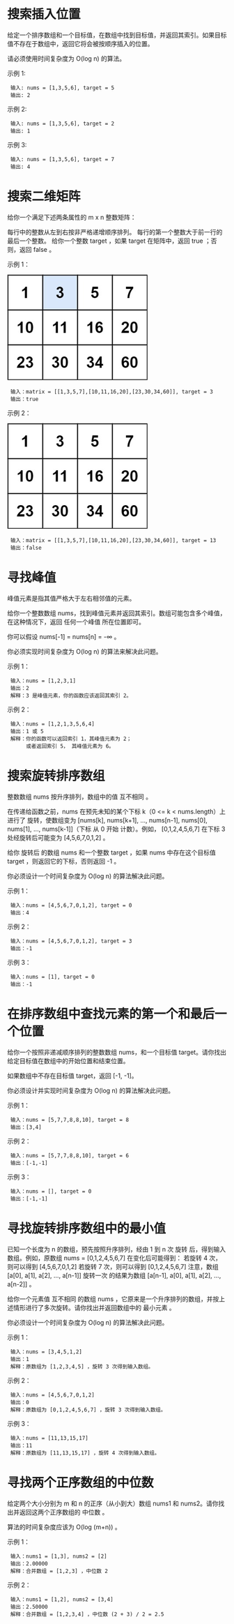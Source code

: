 # 搜索插入位置
给定一个排序数组和一个目标值，在数组中找到目标值，并返回其索引。如果目标值不存在于数组中，返回它将会被按顺序插入的位置。

请必须使用时间复杂度为 O(log n) 的算法。

示例 1:

     输入: nums = [1,3,5,6], target = 5
     输出: 2
示例 2:

     输入: nums = [1,3,5,6], target = 2
     输出: 1
示例 3:

     输入: nums = [1,3,5,6], target = 7
     输出: 4
# 搜索二维矩阵
给你一个满足下述两条属性的 m x n 整数矩阵：

每行中的整数从左到右按非严格递增顺序排列。
每行的第一个整数大于前一行的最后一个整数。
给你一个整数 target ，如果 target 在矩阵中，返回 true ；否则，返回 false 。

示例 1：

![alt text](image.png)

     输入：matrix = [[1,3,5,7],[10,11,16,20],[23,30,34,60]], target = 3
     输出：true
示例 2：

![alt text](image-1.png)

     输入：matrix = [[1,3,5,7],[10,11,16,20],[23,30,34,60]], target = 13
     输出：false
# 寻找峰值
峰值元素是指其值严格大于左右相邻值的元素。

给你一个整数数组 nums，找到峰值元素并返回其索引。数组可能包含多个峰值，在这种情况下，返回 任何一个峰值 所在位置即可。

你可以假设 nums[-1] = nums[n] = -∞ 。

你必须实现时间复杂度为 O(log n) 的算法来解决此问题。

示例 1：

     输入：nums = [1,2,3,1]
     输出：2
     解释：3 是峰值元素，你的函数应该返回其索引 2。
示例 2：

     输入：nums = [1,2,1,3,5,6,4]
     输出：1 或 5 
     解释：你的函数可以返回索引 1，其峰值元素为 2；
          或者返回索引 5， 其峰值元素为 6。

# 搜索旋转排序数组
整数数组 nums 按升序排列，数组中的值 互不相同 。

在传递给函数之前，nums 在预先未知的某个下标 k（0 <= k < nums.length）上进行了 旋转，使数组变为 [nums[k], nums[k+1], ..., nums[n-1], nums[0], nums[1], ..., nums[k-1]]（下标 从 0 开始 计数）。例如， [0,1,2,4,5,6,7] 在下标 3 处经旋转后可能变为 [4,5,6,7,0,1,2] 。

给你 旋转后 的数组 nums 和一个整数 target ，如果 nums 中存在这个目标值 target ，则返回它的下标，否则返回 -1 。

你必须设计一个时间复杂度为 O(log n) 的算法解决此问题。

示例 1：

     输入：nums = [4,5,6,7,0,1,2], target = 0
     输出：4
示例 2：

     输入：nums = [4,5,6,7,0,1,2], target = 3
     输出：-1
示例 3：

     输入：nums = [1], target = 0
     输出：-1
# 在排序数组中查找元素的第一个和最后一个位置
给你一个按照非递减顺序排列的整数数组 nums，和一个目标值 target。请你找出给定目标值在数组中的开始位置和结束位置。

如果数组中不存在目标值 target，返回 [-1, -1]。

你必须设计并实现时间复杂度为 O(log n) 的算法解决此问题。

示例 1：

     输入：nums = [5,7,7,8,8,10], target = 8
     输出：[3,4]
示例 2：

     输入：nums = [5,7,7,8,8,10], target = 6
     输出：[-1,-1]
示例 3：

     输入：nums = [], target = 0
     输出：[-1,-1]
# 寻找旋转排序数组中的最小值
已知一个长度为 n 的数组，预先按照升序排列，经由 1 到 n 次 旋转 后，得到输入数组。例如，原数组 nums = [0,1,2,4,5,6,7] 在变化后可能得到：
若旋转 4 次，则可以得到 [4,5,6,7,0,1,2]
若旋转 7 次，则可以得到 [0,1,2,4,5,6,7]
注意，数组 [a[0], a[1], a[2], ..., a[n-1]] 旋转一次 的结果为数组 [a[n-1], a[0], a[1], a[2], ..., a[n-2]] 。

给你一个元素值 互不相同 的数组 nums ，它原来是一个升序排列的数组，并按上述情形进行了多次旋转。请你找出并返回数组中的 最小元素 。

你必须设计一个时间复杂度为 O(log n) 的算法解决此问题。

示例 1：

     输入：nums = [3,4,5,1,2]
     输出：1
     解释：原数组为 [1,2,3,4,5] ，旋转 3 次得到输入数组。
示例 2：

     输入：nums = [4,5,6,7,0,1,2]
     输出：0
     解释：原数组为 [0,1,2,4,5,6,7] ，旋转 3 次得到输入数组。
示例 3：

     输入：nums = [11,13,15,17]
     输出：11
     解释：原数组为 [11,13,15,17] ，旋转 4 次得到输入数组。
# 寻找两个正序数组的中位数
给定两个大小分别为 m 和 n 的正序（从小到大）数组 nums1 和 nums2。请你找出并返回这两个正序数组的 中位数 。

算法的时间复杂度应该为 O(log (m+n)) 。

示例 1：

     输入：nums1 = [1,3], nums2 = [2]
     输出：2.00000
     解释：合并数组 = [1,2,3] ，中位数 2
示例 2：

     输入：nums1 = [1,2], nums2 = [3,4]
     输出：2.50000
     解释：合并数组 = [1,2,3,4] ，中位数 (2 + 3) / 2 = 2.5
